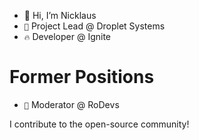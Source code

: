 - 👋 Hi, I’m Nicklaus
- `🚀` Project Lead @ Droplet Systems
- `🔥` Developer @ Ignite

# Former Positions
- `🐛` Moderator @ RoDevs

I contribute to the open-source community!
